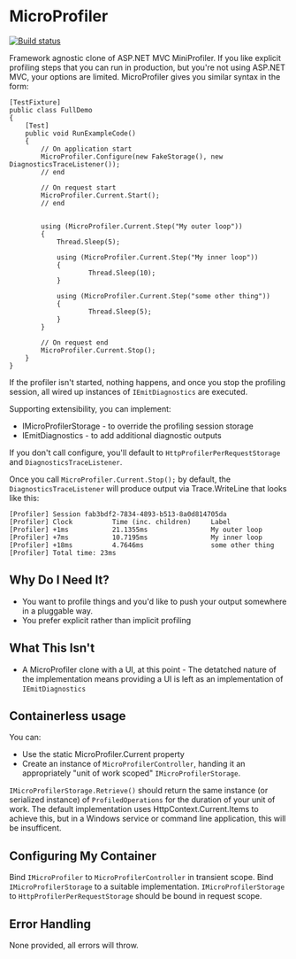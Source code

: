 MicroProfiler
=============

[![Build status](https://ci.appveyor.com/api/projects/status?id=2fnmtwk3g75wc9dw)](https://ci.appveyor.com/project/microprofiler)

Framework agnostic clone of ASP.NET MVC MiniProfiler. If you like explicit profiling steps that you can run in production, but you're not using ASP.NET MVC, your options are limited. MicroProfiler gives you similar syntax in the form:

	[TestFixture]
	public class FullDemo
	{
		[Test]
		public void RunExampleCode()
		{
			// On application start
			MicroProfiler.Configure(new FakeStorage(), new DiagnosticsTraceListener());
			// end
	
			// On request start
			MicroProfiler.Current.Start();
			// end

			
			using (MicroProfiler.Current.Step("My outer loop"))
			{
				Thread.Sleep(5);
			
				using (MicroProfiler.Current.Step("My inner loop"))
				{
				    	Thread.Sleep(10);
				}
			
				using (MicroProfiler.Current.Step("some other thing"))
				{
			    		Thread.Sleep(5);
				}
			}
			
			// On request end	
			MicroProfiler.Current.Stop();
		}
	}


If the profiler isn't started, nothing happens, and once you stop the profiling session, all wired up instances of `IEmitDiagnostics` are executed.

Supporting extensibility, you can implement:

* IMicroProfilerStorage - to override the profiling session storage
* IEmitDiagnostics - to add additional diagnostic outputs

If you don't call configure, you'll default to `HttpProfilerPerRequestStorage` and `DiagnosticsTraceListener`.


Once you call `MicroProfiler.Current.Stop();` by default, the `DiagnosticsTraceListener` will produce output via Trace.WriteLine that looks like this:

	[Profiler] Session fab3bdf2-7834-4893-b513-8a0d814705da
	[Profiler] Clock          Time (inc. children)     Label
	[Profiler] +1ms           21.1355ms                My outer loop
	[Profiler] +7ms           10.7195ms                My inner loop
	[Profiler] +18ms          4.7646ms                 some other thing
	[Profiler] Total time: 23ms


## Why Do I Need It?

* You want to profile things and you'd like to push your output somewhere in a pluggable way.
* You prefer explicit rather than implicit profiling


## What This Isn't

* A MicroProfiler clone with a UI, at this point - The detatched nature of the implementation means providing a UI is left as an implementation of `IEmitDiagnostics`


## Containerless usage

You can:

* Use the static MicroProfiler.Current property 
* Create an instance of `MicroProfilerController`, handing it an appropriately "unit of work scoped" `IMicroProfilerStorage`. 

`IMicroProfilerStorage.Retrieve()` should return the same instance (or serialized instance) of `ProfiledOperations` for the duration of your unit of work. The default implementation uses HttpContext.Current.Items to achieve this, but in a Windows service or command line application, this will be insufficent.


## Configuring My Container

Bind `IMicroProfiler` to `MicroProfilerController` in transient scope.
Bind `IMicroProfilerStorage` to a suitable implementation.
`IMicroProfilerStorage` to `HttpProfilerPerRequestStorage` should be bound in request scope.


## Error Handling

None provided, all errors will throw.
